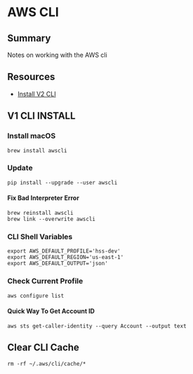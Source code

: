 # AWS CLI

## Summary

Notes on working with the AWS cli

## Resources

- [Install V2 CLI](https://docs.aws.amazon.com/cli/latest/userguide/install-cliv2.html)

## V1 CLI INSTALL

### Install macOS

```console
brew install awscli
```

### Update

```console
pip install --upgrade --user awscli
```

#### Fix Bad Interpreter Error

```console
brew reinstall awscli
brew link --overwrite awscli
```

### CLI Shell Variables

```console
export AWS_DEFAULT_PROFILE='hss-dev'
export AWS_DEFAULT_REGION='us-east-1'
export AWS_DEFAULT_OUTPUT='json'
```

### Check Current Profile

```console
aws configure list
```

#### Quick Way To Get Account ID

```console
aws sts get-caller-identity --query Account --output text
```

## Clear CLI Cache

```console
rm -rf ~/.aws/cli/cache/*
```
